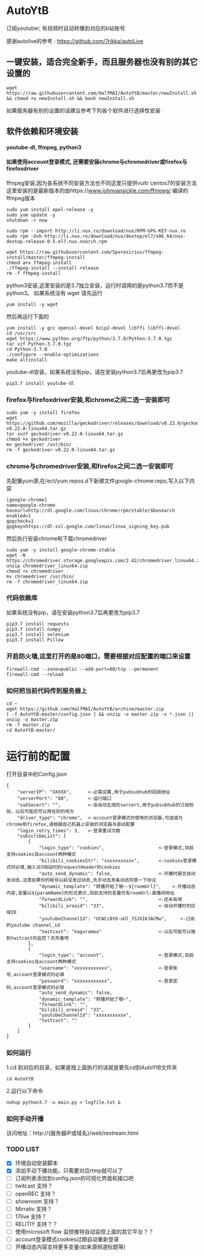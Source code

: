 # AutoYtB
订阅youtuber, 有视频时自动转播到对应的b站账号

感谢autolive的参考 : https://github.com/7rikka/autoLive

## 一键安装，适合完全新手，而且服务器也没有别的其它设置的
```
wget https://raw.githubusercontent.com/HalfMAI/AutoYtB/master/newInstall.sh && chmod +x newInstall.sh && bash newInstall.sh
```
如果服务器有别的设置的话建议参考下列各个软件进行选择性安装

## 软件依赖和环境安装
#### youtube-dl, ffmpeg, python3
#### 如果使用account登录模式, 还需要安装chrome与chromedriver或firefox与firefoxdriver

ffmpeg安装,因为各系统不同安装方法也不同这里只提供vultr centos7的安装方法
这里安装的是最新版本的由https://www.johnvansickle.com/ffmpeg/ 编译的ffmpeg版本
```
sudo yum install epel-release -y
sudo yum update -y
shutdown -r now

sudo rpm --import http://li.nux.ro/download/nux/RPM-GPG-KEY-nux.ro
sudo rpm -Uvh http://li.nux.ro/download/nux/dextop/el7/x86_64/nux-dextop-release-0-5.el7.nux.noarch.rpm

wget https://raw.githubusercontent.com/Sporesirius/ffmpeg-install/master/ffmpeg-install
chmod a+x ffmpeg-install
./ffmpeg-install --install release
rm -f ffmpeg-install
```

python3安装,这里安装的是3.7独立安装，运行时调用的是python3.7而不是python3。
如果系统没有 wget 请先运行
```
yum install -y wget
```
然后再运行下面的
```
yum install -y gcc openssl-devel bzip2-devel libffi libffi-devel
cd /usr/src
wget https://www.python.org/ftp/python/3.7.0/Python-3.7.0.tgz
tar xzf Python-3.7.0.tgz
cd Python-3.7.0
./configure --enable-optimizations
make altinstall
```

youtube-dl安装，如果系统没有pip，请在安装python3.7后再更改为pip3.7
```
pip3.7 install youtube-dl
```

### firefox与firefoxdriver安装,和chrome之间二选一安装即可
```
sudo yum -y install firefox
wget https://github.com/mozilla/geckodriver/releases/download/v0.22.0/geckodriver-v0.22.0-linux64.tar.gz
tar xvzf geckodriver-v0.22.0-linux64.tar.gz
chmod +x geckodriver
mv geckodriver /usr/bin/
rm -f geckodriver-v0.22.0-linux64.tar.gz
```

### chrome与chromedriver安装,和firefox之间二选一安装即可

先配置yum源,在/ect/yum.repos.d下新建文件google-chrome.repo,写入以下内容
```
[google-chrome]
name=google-chrome
baseurl=http://dl.google.com/linux/chrome/rpm/stable/$basearch
enabled=1
gpgcheck=1
gpgkey=https://dl-ssl.google.com/linux/linux_signing_key.pub
```
然后执行安装chrome和下载chromedriver
```
sudo yum -y install google-chrome-stable
wget -N https://chromedriver.storage.googleapis.com/2.42/chromedriver_linux64.zip
unzip chromedriver_linux64.zip
chmod +x chromedriver
mv chromedriver /usr/bin/
rm -f chromedriver_linux64.zip
```

### 代码依赖库
如果系统没有pip，请在安装python3.7后再更改为pip3.7
```
pip3.7 install requests
pip3.7 install numpy
pip3.7 install selenium
pip3.7 install Pillow
```


### 开启防火墙,这里打开的是80端口，需要根据对应配置的端口来设置
```
firewall-cmd --zone=public --add-port=80/tcp --permanent
firewall-cmd --reload
```

### 如何把当前代码传到服务器上
```
cd ~
wget https://github.com/HalfMAI/AutoYtB/archive/master.zip
[ -f AutoYtB-master/config.json ] && unzip -o master.zip -x *.json || unzip -o master.zip
rm -f master.zip
cd AutoYtB-master/
```

# 运行前的配置
打开目录中的Config.json
```
{
    "serverIP": "XXXXX",      <-必需设置,用于pubsubhub的回调地址
    "serverPort": "80",       <-运行端口
    "subSecert": "",          <-会自动生成的sercert,用于pubsubhub的订阅校验，以后可能还可以用在别的地方
    "driver_type": "chrome",  <-account登录模式时使用的浏览器,可选值为chrome和firefox,请根据自己机器上安装的浏览器与驱动配置
    "login_retry_times": 3,   <-登录重试次数
    "subscribeList": [
        {
            "login_type": "cookies",                    <-登录模式,目前支持cookies及account两种模式
            "bilibili_cookiesStr": "xxxxxxxxxxx",       <-cookies登录模式时必填,输入访问B站时的requestHeader的cookies
            "auto_send_dynamic": false,                 <-开播时是否自动发动态,注意如果你的账号以前没发过动态,先手动去发条动态同意一下协议
            "dynamic_template": "转播开始了哦~☞${roomUrl}",    <-开播动态内容,变量以${paramName}的形式表示,目前支持的变量仅有roomUrl:直播间地址
            "forwardLink": "",                          <-还未有用
            "bilibili_areaid": "33",                    <-自动开播时的区域ID
            "youtubeChannelId": "UCWCc8tO-uUl_7SJXIKJACMw",     <-订阅的youtube channel_id
            "twitcast": "kaguramea"                     <-以后可能可以做到twitcast的监控？先写着吧
        },
        {
            "login_type": "account",                    <-登录模式,目前支持cookies及account两种模式
            "username": "xxxxxxxxxxxx",                 <-登录账号,account登录模式时必填
            "password": "xxxxxxxxxxxx",                 <-登录密码,account登录模式时必填
            "auto_send_dynamic": false,
            "dynamic_template": "转播开始了哦~",
            "forwardLink": "",
            "bilibili_areaid": "33",
            "youtubeChannelId": "xxxxxxxxxxx",
            "twitcast": ""
        }
    ]
}
```
### 如何运行
1.cd 到对应的目录，如果是按上面执行的话就是要先cd到AutoYtB文件夹
```
cd AutoYtB
```
2.运行以下命令
```
nohup python3.7 -u main.py > logfile.txt &
```

### 如何手动开播
访问地址：http://{服务器IP或域名}/web/restream.html

### TODO LIST
- [X] 环境自动安装脚本
- [X] 添加手动下播功能，只需要对应rtmp就可以了
- [ ] 订阅列表添加到config.json的可视化界面和接口吧
- [ ] twitcast 支持？
- [ ] openREC 支持？
- [ ] showroom 支持？
- [ ] Mirrativ 支持？
- [ ] 17live 支持？
- [ ] RELITIY 支持？？
- [ ] 使用microsoft flow 监控推特自动监控上面的其它平台？？
- [ ] account登录模式cookies过期自动重新登录
- [ ] 开播动态内容支持更多变量(如来源频道标题等)
